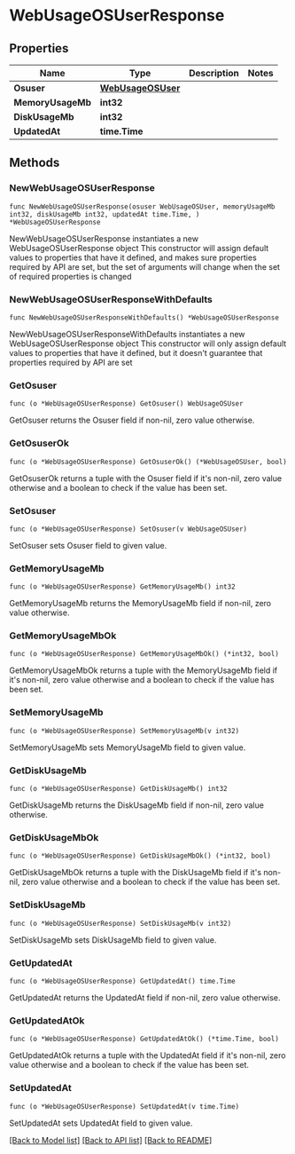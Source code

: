 # WebUsageOSUserResponse

## Properties

Name | Type | Description | Notes
------------ | ------------- | ------------- | -------------
**Osuser** | [**WebUsageOSUser**](WebUsageOSUser.md) |  | 
**MemoryUsageMb** | **int32** |  | 
**DiskUsageMb** | **int32** |  | 
**UpdatedAt** | **time.Time** |  | 

## Methods

### NewWebUsageOSUserResponse

`func NewWebUsageOSUserResponse(osuser WebUsageOSUser, memoryUsageMb int32, diskUsageMb int32, updatedAt time.Time, ) *WebUsageOSUserResponse`

NewWebUsageOSUserResponse instantiates a new WebUsageOSUserResponse object
This constructor will assign default values to properties that have it defined,
and makes sure properties required by API are set, but the set of arguments
will change when the set of required properties is changed

### NewWebUsageOSUserResponseWithDefaults

`func NewWebUsageOSUserResponseWithDefaults() *WebUsageOSUserResponse`

NewWebUsageOSUserResponseWithDefaults instantiates a new WebUsageOSUserResponse object
This constructor will only assign default values to properties that have it defined,
but it doesn't guarantee that properties required by API are set

### GetOsuser

`func (o *WebUsageOSUserResponse) GetOsuser() WebUsageOSUser`

GetOsuser returns the Osuser field if non-nil, zero value otherwise.

### GetOsuserOk

`func (o *WebUsageOSUserResponse) GetOsuserOk() (*WebUsageOSUser, bool)`

GetOsuserOk returns a tuple with the Osuser field if it's non-nil, zero value otherwise
and a boolean to check if the value has been set.

### SetOsuser

`func (o *WebUsageOSUserResponse) SetOsuser(v WebUsageOSUser)`

SetOsuser sets Osuser field to given value.


### GetMemoryUsageMb

`func (o *WebUsageOSUserResponse) GetMemoryUsageMb() int32`

GetMemoryUsageMb returns the MemoryUsageMb field if non-nil, zero value otherwise.

### GetMemoryUsageMbOk

`func (o *WebUsageOSUserResponse) GetMemoryUsageMbOk() (*int32, bool)`

GetMemoryUsageMbOk returns a tuple with the MemoryUsageMb field if it's non-nil, zero value otherwise
and a boolean to check if the value has been set.

### SetMemoryUsageMb

`func (o *WebUsageOSUserResponse) SetMemoryUsageMb(v int32)`

SetMemoryUsageMb sets MemoryUsageMb field to given value.


### GetDiskUsageMb

`func (o *WebUsageOSUserResponse) GetDiskUsageMb() int32`

GetDiskUsageMb returns the DiskUsageMb field if non-nil, zero value otherwise.

### GetDiskUsageMbOk

`func (o *WebUsageOSUserResponse) GetDiskUsageMbOk() (*int32, bool)`

GetDiskUsageMbOk returns a tuple with the DiskUsageMb field if it's non-nil, zero value otherwise
and a boolean to check if the value has been set.

### SetDiskUsageMb

`func (o *WebUsageOSUserResponse) SetDiskUsageMb(v int32)`

SetDiskUsageMb sets DiskUsageMb field to given value.


### GetUpdatedAt

`func (o *WebUsageOSUserResponse) GetUpdatedAt() time.Time`

GetUpdatedAt returns the UpdatedAt field if non-nil, zero value otherwise.

### GetUpdatedAtOk

`func (o *WebUsageOSUserResponse) GetUpdatedAtOk() (*time.Time, bool)`

GetUpdatedAtOk returns a tuple with the UpdatedAt field if it's non-nil, zero value otherwise
and a boolean to check if the value has been set.

### SetUpdatedAt

`func (o *WebUsageOSUserResponse) SetUpdatedAt(v time.Time)`

SetUpdatedAt sets UpdatedAt field to given value.



[[Back to Model list]](../README.md#documentation-for-models) [[Back to API list]](../README.md#documentation-for-api-endpoints) [[Back to README]](../README.md)


